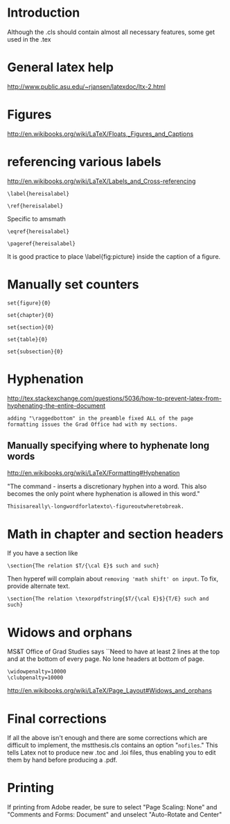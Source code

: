 # Introduction #

Although the .cls should contain almost all necessary features, some get used in the .tex

# General latex help #

http://www.public.asu.edu/~rjansen/latexdoc/ltx-2.html

# Figures #

http://en.wikibooks.org/wiki/LaTeX/Floats,_Figures_and_Captions

# referencing various labels #

http://en.wikibooks.org/wiki/LaTeX/Labels_and_Cross-referencing

```
\label{hereisalabel}
```
```
\ref{hereisalabel}
```
Specific to amsmath
```
\eqref{hereisalabel}
```
```
\pageref{hereisalabel}
```

It is good practice to place \label{fig:picture} inside the caption of a figure.

# Manually set counters #

```
set{figure}{0}
```
```
set{chapter}{0}
```
```
set{section}{0}
```
```
set{table}{0}
```
```
set{subsection}{0}
```

# Hyphenation #

http://tex.stackexchange.com/questions/5036/how-to-prevent-latex-from-hyphenating-the-entire-document


```
adding "\raggedbottom" in the preamble fixed ALL of the page formatting issues the Grad Office had with my sections.
```


## Manually specifying where to hyphenate long words ##

http://en.wikibooks.org/wiki/LaTeX/Formatting#Hyphenation

"The command \- inserts a discretionary hyphen into a word. This also becomes the only point where hyphenation is allowed in this word."

```
Thisisareally\-longwordforlatexto\-figureoutwheretobreak.
```

# Math in chapter and section headers #

If you have a section like
```
\section{The relation $T/{\cal E}$ such and such}
```
Then hyperef will complain about `removing 'math shift' on input`. To fix, provide alternate text.
```
\section{The relation \texorpdfstring{$T/{\cal E}$}{T/E} such and such}
```
# Widows and orphans #

MS&T Office of Grad Studies says ``Need to have at least 2 lines at the top and at the bottom of every page. No lone headers at bottom of page.

```
\widowpenalty=10000
\clubpenalty=10000
```

http://en.wikibooks.org/wiki/LaTeX/Page_Layout#Widows_and_orphans

# Final corrections #

If all the above isn't enough and there are some corrections which are difficult to implement, the mstthesis.cls contains an option "`nofiles`." This tells Latex not to produce new .toc and .loi files, thus enabling you to edit them by hand before producing a .pdf.

# Printing #

If printing from Adobe reader, be sure to select "Page Scaling: None" and "Comments and Forms: Document" and unselect "Auto-Rotate and Center"
